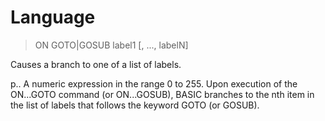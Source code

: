 # Language

> ON GOTO|GOSUB label1 [, ..., labelN]

Causes a branch to one of a list of labels.


p.. A numeric expression in the range 0 to 255. Upon execution of the ON...GOTO command (or ON...GOSUB), BASIC branches to the nth item in the list of labels that follows the keyword GOTO (or GOSUB).

